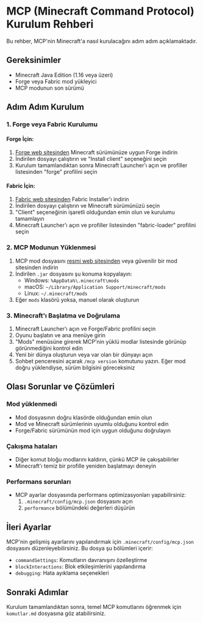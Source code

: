 # MCP (Minecraft Command Protocol) Kurulum Rehberi

Bu rehber, MCP'nin Minecraft'a nasıl kurulacağını adım adım açıklamaktadır.

## Gereksinimler

- Minecraft Java Edition (1.16 veya üzeri)
- Forge veya Fabric mod yükleyici
- MCP modunun son sürümü

## Adım Adım Kurulum

### 1. Forge veya Fabric Kurulumu

#### Forge İçin:
1. [Forge web sitesinden](https://files.minecraftforge.net/) Minecraft sürümünüze uygun Forge indirin
2. İndirilen dosyayı çalıştırın ve "Install client" seçeneğini seçin
3. Kurulum tamamlandıktan sonra Minecraft Launcher'ı açın ve profiller listesinden "forge" profilini seçin

#### Fabric İçin:
1. [Fabric web sitesinden](https://fabricmc.net/use/) Fabric Installer'ı indirin
2. İndirilen dosyayı çalıştırın ve Minecraft sürümünüzü seçin
3. "Client" seçeneğinin işaretli olduğundan emin olun ve kurulumu tamamlayın
4. Minecraft Launcher'ı açın ve profiller listesinden "fabric-loader" profilini seçin

### 2. MCP Modunun Yüklenmesi

1. MCP mod dosyasını [resmi web sitesinden](https://mcp.example.com/) veya güvenilir bir mod sitesinden indirin
2. İndirilen `.jar` dosyasını şu konuma kopyalayın:
   - Windows: `%AppData%\.minecraft\mods`
   - macOS: `~/Library/Application Support/minecraft/mods`
   - Linux: `~/.minecraft/mods`
3. Eğer `mods` klasörü yoksa, manuel olarak oluşturun

### 3. Minecraft'ı Başlatma ve Doğrulama

1. Minecraft Launcher'ı açın ve Forge/Fabric profilini seçin
2. Oyunu başlatın ve ana menüye girin
3. "Mods" menüsüne girerek MCP'nin yüklü modlar listesinde görünüp görünmediğini kontrol edin
4. Yeni bir dünya oluşturun veya var olan bir dünyayı açın
5. Sohbet penceresini açarak `/mcp version` komutunu yazın. Eğer mod doğru yüklendiyse, sürüm bilgisini göreceksiniz

## Olası Sorunlar ve Çözümleri

### Mod yüklenmedi
- Mod dosyasının doğru klasörde olduğundan emin olun
- Mod ve Minecraft sürümlerinin uyumlu olduğunu kontrol edin
- Forge/Fabric sürümünün mod için uygun olduğunu doğrulayın

### Çakışma hataları
- Diğer komut bloğu modlarını kaldırın, çünkü MCP ile çakışabilirler
- Minecraft'ı temiz bir profille yeniden başlatmayı deneyin

### Performans sorunları
- MCP ayarlar dosyasında performans optimizasyonları yapabilirsiniz:
  1. `.minecraft/config/mcp.json` dosyasını açın
  2. `performance` bölümündeki değerleri düşürün

## İleri Ayarlar

MCP'nin gelişmiş ayarlarını yapılandırmak için `.minecraft/config/mcp.json` dosyasını düzenleyebilirsiniz. Bu dosya şu bölümleri içerir:

- `commandSettings`: Komutların davranışını özelleştirme
- `blockInteractions`: Blok etkileşimlerini yapılandırma
- `debugging`: Hata ayıklama seçenekleri

## Sonraki Adımlar

Kurulum tamamlandıktan sonra, temel MCP komutlarını öğrenmek için `komutlar.md` dosyasına göz atabilirsiniz.
